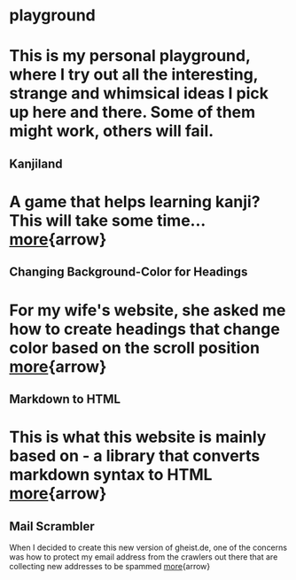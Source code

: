 # playground
This is my personal playground, where I try out all the interesting, strange and whimsical ideas I pick up here and there. Some of them might work, others will fail.
====
## Kanjiland 
A game that helps learning kanji? This will take some time... [more](/playground/kanjiland/){arrow}
====
## Changing Background-Color for Headings 
For my wife's website, she asked me how to create headings that change color based on the scroll position [more](/playground/staticbgheading/){arrow}
====
## Markdown to HTML
This is what this website is mainly based on - a library that converts markdown syntax to HTML [more](/playground/md2html/){arrow}
====
## Mail Scrambler
When I decided to create this new version of gheist.de, one of the concerns was how to protect my email address from the crawlers out there that are collecting new addresses to be spammed [more](/playground/mailscrambler/){arrow}